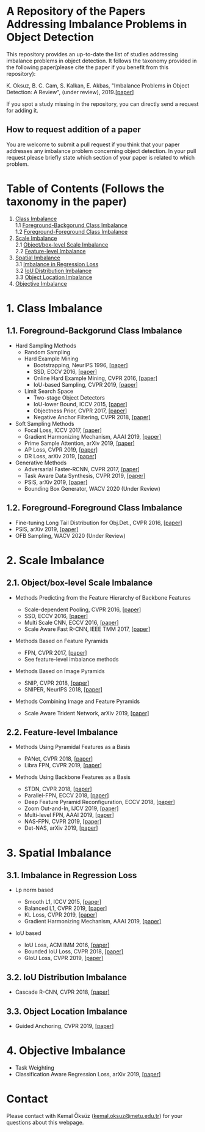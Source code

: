 # A Repository of the Papers Addressing Imbalance Problems in Object Detection

This repository provides an up-to-date the list of studies addressing imbalance problems in object detection. It follows the taxonomy provided in the following paper(please cite the paper if you benefit from this repository):

K. Oksuz, B. C. Cam, S. Kalkan, E. Akbas, "Imbalance Problems in Object Detection: A Review", (under review), 2019.[[paper]](https://arxiv.org/abs/1909.00169)
	
If you spot a study missing in the repository, you can directly send a request for adding it.

## How to request addition of a paper
You are welcome to submit a pull request if you think that your paper addresses any imbalance problem concerning object detection. In your pull request please briefly state which section of your paper is related to which problem.

# Table of Contents (Follows the taxonomy in the paper)
1. [Class Imbalance](#1)  
    1.1 [Foreground-Backgorund Class Imbalance](#1.1)  
    1.2 [Foreground-Foreground Class Imbalance](#1.2)    
2. [Scale Imbalance](#2)  
    2.1 [Object/box-level Scale Imbalance](#2.1)  
    2.2 [Feature-level Imbalance](#2.2)    
3. [Spatial Imbalance](#3)  
    3.1 [Imbalance in Regression Loss](#3.1)  
    3.2 [IoU Distribution Imbalance](#3.2)  
    3.3 [Object Location Imbalance](#3.3)  
4. [Objective Imbalance](#4)

# 1. Class Imbalance <a name="1"></a>

## 1.1. Foreground-Backgorund Class Imbalance <a name="1.1"></a>
- Hard Sampling Methods
   - Random Sampling  
   - Hard Example Mining  
     - Bootstrapping, NeurIPS 1996, [[paper]](https://papers.nips.cc/paper/1168-human-face-detection-in-visual-scenes.pdf) 
     - SSD, ECCV 2016, [[paper]](http://www.cs.unc.edu/~wliu/papers/ssd.pdf)
     - Online Hard Example Mining, CVPR 2016, [[paper]](https://zpascal.net/cvpr2016/Shrivastava_Training_Region-Based_Object_CVPR_2016_paper.pdf)
     - IoU-based Sampling, CVPR 2019, [[paper]](http://openaccess.thecvf.com/content_CVPR_2019/papers/Pang_Libra_R-CNN_Towards_Balanced_Learning_for_Object_Detection_CVPR_2019_paper.pdf)
   - Limit Search Space  
     - Two-stage Object Detectors 	
     - IoU-lower Bound, ICCV 2015, [[paper]](https://www.cv-foundation.org/openaccess/content_iccv_2015/papers/Girshick_Fast_R-CNN_ICCV_2015_paper.pdf)
     - Objectness Prior, CVPR 2017, [[paper]](http://zpascal.net/cvpr2017/Kong_RON_Reverse_Connection_CVPR_2017_paper.pdf)
     - Negative Anchor Filtering, CVPR 2018, [[paper]](http://openaccess.thecvf.com/content_cvpr_2018/papers/Zhang_Single-Shot_Refinement_Neural_CVPR_2018_paper.pdf)
- Soft Sampling Methods  
   - Focal Loss, ICCV 2017, [[paper]](http://openaccess.thecvf.com/content_ICCV_2017/papers/Lin_Focal_Loss_for_ICCV_2017_paper.pdf)
   - Gradient Harmonizing Mechanism, AAAI 2019, [[paper]](https://aaai.org/ojs/index.php/AAAI/article/view/4877)
   - Prime Sample Attention, arXiv 2019, [[paper]](https://arxiv.org/pdf/1904.04821.pdf)
   - AP Loss, CVPR 2019, [[paper]](http://openaccess.thecvf.com/content_CVPR_2019/papers/Chen_Towards_Accurate_One-Stage_Object_Detection_With_AP-Loss_CVPR_2019_paper.pdf)
   - DR Loss, arXiv 2019, [[paper]](https://arxiv.org/pdf/1907.10156.pdf) 
- Generative Methods  
   - Adversarial Faster-RCNN, CVPR 2017, [[paper]](http://zpascal.net/cvpr2017/Wang_A-Fast-RCNN_Hard_Positive_CVPR_2017_paper.pdf) 
   - Task Aware Data Synthesis, CVPR 2019, [[paper]](http://openaccess.thecvf.com/content_CVPR_2019/papers/Tripathi_Learning_to_Generate_Synthetic_Data_via_Compositing_CVPR_2019_paper.pdf)
   - PSIS, arXiv 2019, [[paper]](https://arxiv.org/pdf/1906.00358.pdf) 
   - Bounding Box Generator, WACV 2020 (Under Review)

## 1.2. Foreground-Foreground Class Imbalance  <a name="1.2"></a>
   - Fine-tuning Long Tail Distribution for Obj.Det., CVPR 2016, [[paper]](http://openaccess.thecvf.com/content_cvpr_2016/papers/Ouyang_Factors_in_Finetuning_CVPR_2016_paper.pdf)
   - PSIS, arXiv 2019, [[paper]](https://arxiv.org/pdf/1906.00358.pdf)
   - OFB Sampling, WACV 2020 (Under Review)

# 2. Scale Imbalance <a name="2"></a>

## 2.1. Object/box-level Scale Imbalance <a name="2.1"></a>

- Methods Predicting from the Feature Hierarchy of Backbone Features
  - Scale-dependent Pooling, CVPR 2016, [[paper]](http://openaccess.thecvf.com/content_cvpr_2016/papers/Yang_Exploit_All_the_CVPR_2016_paper.pdf)
  - SSD, ECCV 2016, [[paper]](http://www.cs.unc.edu/~wliu/papers/ssd.pdf)
  - Multi Scale CNN, ECCV 2016, [[paper]](https://arxiv.org/pdf/1607.07155.pdf)
  - Scale Aware Fast R-CNN, IEEE TMM 2017, [[paper]](https://arxiv.org/pdf/1510.08160.pdf)

- Methods Based on Feature Pyramids
  - FPN, CVPR 2017, [[paper]](https://zpascal.net/cvpr2017/Lin_Feature_Pyramid_Networks_CVPR_2017_paper.pdf)
  - See feature-level imbalance methods

- Methods Based on Image Pyramids
  - SNIP, CVPR 2018, [[paper]](http://openaccess.thecvf.com/content_cvpr_2018/papers/Singh_An_Analysis_of_CVPR_2018_paper.pdf)
  - SNIPER, NeurIPS 2018, [[paper]](https://papers.nips.cc/paper/8143-sniper-efficient-multi-scale-training.pdf)

- Methods Combining Image and Feature Pyramids
  - Scale Aware Trident Network, arXiv 2019, [[paper]](https://arxiv.org/pdf/1901.01892.pdf)

## 2.2. Feature-level Imbalance <a name="2.2"></a>

- Methods Using Pyramidal Features as a Basis
  - PANet, CVPR 2018, [[paper]](http://openaccess.thecvf.com/content_cvpr_2018/papers/Liu_Path_Aggregation_Network_CVPR_2018_paper.pdf)
  - Libra FPN, CVPR 2019, [[paper]](http://openaccess.thecvf.com/content_CVPR_2019/papers/Pang_Libra_R-CNN_Towards_Balanced_Learning_for_Object_Detection_CVPR_2019_paper.pdf)

- Methods Using Backbone Features as a Basis
  - STDN, CVPR 2018, [[paper]](http://openaccess.thecvf.com/content_cvpr_2018/CameraReady/1376.pdf)
  - Parallel-FPN, ECCV 2018, [[paper]](http://openaccess.thecvf.com/content_ECCV_2018/papers/Seung-Wook_Kim_Parallel_Feature_Pyramid_ECCV_2018_paper.pdf)
  - Deep Feature Pyramid Reconfiguration, ECCV 2018, [[paper]](https://eccv2018.org/openaccess/content_ECCV_2018/papers/Tao_Kong_Deep_Feature_Pyramid_ECCV_2018_paper.pdf)
  - Zoom Out-and-In, IJCV 2019, [[paper]](https://arxiv.org/pdf/1709.04347.pdf)
  - Multi-level FPN, AAAI 2019, [[paper]](https://arxiv.org/pdf/1811.04533.pdf)
  - NAS-FPN, CVPR 2019, [[paper]](http://openaccess.thecvf.com/content_CVPR_2019/papers/Ghiasi_NAS-FPN_Learning_Scalable_Feature_Pyramid_Architecture_for_Object_Detection_CVPR_2019_paper.pdf)
  - Det-NAS, arXiv 2019, [[paper]](https://arxiv.org/pdf/1903.10979.pdf)

# 3. Spatial Imbalance <a name="3"></a>

## 3.1. Imbalance in Regression Loss <a name="3.1"></a>

- Lp norm based
  - Smooth L1, ICCV 2015, [[paper]](https://www.cv-foundation.org/openaccess/content_iccv_2015/papers/Girshick_Fast_R-CNN_ICCV_2015_paper.pdf)
  - Balanced L1, CVPR 2019, [[paper]](http://openaccess.thecvf.com/content_CVPR_2019/html/Pang_Libra_R-CNN_Towards_Balanced_Learning_for_Object_Detection_CVPR_2019_paper.html)
  - KL Loss, CVPR 2019, [[paper]](http://openaccess.thecvf.com/content_CVPR_2019/papers/He_Bounding_Box_Regression_With_Uncertainty_for_Accurate_Object_Detection_CVPR_2019_paper.pdf)
  - Gradient Harmonizing Mechanism, AAAI 2019, [[paper]](https://aaai.org/ojs/index.php/AAAI/article/view/4877/4750)

- IoU based
  - IoU Loss, ACM IMM 2016, [[paper]](https://arxiv.org/pdf/1608.01471.pdf)
  - Bounded IoU Loss, CVPR 2018, [[paper]](http://openaccess.thecvf.com/content_cvpr_2018/CameraReady/0794.pdf)
  - GIoU Loss, CVPR 2019, [[paper]](http://openaccess.thecvf.com/content_CVPR_2019/papers/Rezatofighi_Generalized_Intersection_Over_Union_A_Metric_and_a_Loss_for_CVPR_2019_paper.pdf)
       
## 3.2. IoU Distribution Imbalance <a name="3.2"></a>
- Cascade R-CNN, CVPR 2018, [[paper]](http://openaccess.thecvf.com/content_cvpr_2018/papers/Cai_Cascade_R-CNN_Delving_CVPR_2018_paper.pdf)

## 3.3. Object Location Imbalance <a name="3.3"></a>
- Guided Anchoring, CVPR 2019, [[paper]](http://openaccess.thecvf.com/content_CVPR_2019/html/Wang_Region_Proposal_by_Guided_Anchoring_CVPR_2019_paper.html)

# 4. Objective Imbalance <a name="4"></a>
- Task Weighting
- Classification Aware Regression Loss, arXiv 2019, [[paper]](https://arxiv.org/pdf/1904.04821.pdf)
		
# Contact 
Please contact with Kemal Öksüz (kemal.oksuz@metu.edu.tr) for your questions about this webpage.
